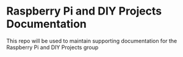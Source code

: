 # Raspberry Pi and DIY Projects Documentation
This repo will be used to maintain supporting documentation for the Raspberry Pi and DIY Projects group
